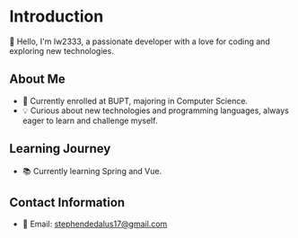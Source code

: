 # Introduction

👋 Hello, I'm lw2333, a passionate developer with a love for coding and exploring new technologies.

## About Me

- 🚀 Currently enrolled at BUPT, majoring in Computer Science.
- 💡 Curious about new technologies and programming languages, always eager to learn and challenge myself.

## Learning Journey

- 📚 Currently learning Spring and Vue.

## Contact Information

- 📧 Email: stephendedalus17@gmail.com
